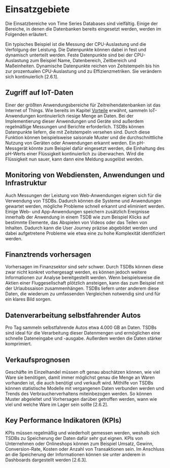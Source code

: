 # Einsatzgebiete

Die Einsatzbereiche von Time Series Databases sind vielfältig. Einige der Bereiche, in denen die Datenbanken bereits eingesetzt werden, werden im Folgenden erläutert.
 
Ein typisches Beispiel ist die Messung der CPU-Auslastung und die Verfolgung der Leistung. Die Datenpunkte können dabei in fest und dynamisch unterteilt werden. Feste Datenpunkte sind bei der CPU-Auslastung zum Beispiel Name, Datenbereich, Zeitbereich und Maßeinheiten. Dynamische Datenpunkte reichen von Zeitstempeln bis hin zur prozentualen CPU-Auslastung und zu Effizienzmetriken. Sie verändern sich kontinuierlich [2.6.1].
 
## Zugriff auf IoT-Daten
Einer der größten Anwendungsbereiche für Zeitreihendatenbanken ist das Internet of Things.  Wie bereits im Kapitel [Vorteile](2.4%20Vorteile.md) erwähnt, sammeln IoT-Anwendungen kontinuierlich riesige Menge an Daten. Bei der Implementierung dieser Anwendungen und Geräte sind außerdem regelmäßige Messungen und Berichte erforderlich. TSDBs können Datenpunkte liefern, die mit Zeitstempeln versehen sind. Durch diese Funktion können beispielsweise saisonale Muster und die durchschnittliche Nutzung von Geräten oder Anwendungen erkannt werden. Ein pH-Messgerät könnte zum Beispiel dafür eingesetzt werden, die Einhaltung des pH-Werts einer Flüssigkeit kontinuierlich zu überwachen. Wird die Flüssigkeit nun sauer, kann dann eine Meldung ausgelöst werden.
 
## Monitoring von Webdiensten, Anwendungen und Infrastruktur
Auch Messungen der Leistung von Web-Anwendungen eignen sich für die Verwendung von TSDBs. Dadurch können die Systeme und Anwendungen gewartet werden, mögliche Probleme schnell erkannt und eliminiert werden. Einige Web- und App-Anwendungen speichern zusätzlich Ereignisse innerhalb der Anwendung in einem TSDB wie zum Beispiel Klicks auf bestimmte Elemente, das Abspielen von Videos oder das Teilen von Inhalten. Dadurch kann die User Journey präzise abgebildet werden und dabei aufgetretene Probleme wie etwa eine zu hohe Komplexität identifiziert werden.
 
## Finanztrends vorhersagen
Vorhersagen im Finanzsektor sind sehr schwer. Durch TSDBs können diese zwar nicht konkret vorhergesagt werden, es können jedoch weitere Informationen zur Analyse bereitgestellt werden. Wenn beispielsweise die Aktien einer Fluggesellschaft plötzlich ansteigen, kann das zum Beispiel mit der Urlaubssaison zusammenhängen. TSDBs liefern unter anderem diese Daten, die wiederum zu umfassenden Vergleichen notwendig sind und für ein klares Bild sorgen.
 
## Datenverarbeitung selbstfahrender Autos
Pro Tag sammeln selbstfahrende Autos etwa 4.000 GB an Daten. TSDBs sind ideal für die Verarbeitung dieser Datenmengen und ermöglichen eine schnelle Dateneingabe und -ausgabe. Außerdem werden die Daten stärker komprimiert.
 
## Verkaufsprognosen
Geschäfte im Einzelhandel müssen oft genau abschätzen können, wie viel Ware sie benötigen, damit immer möglichst genau die Menge an Waren vorhanden ist, die auch benötigt und verkauft wird. Mithilfe von TSDBs können statistische Modelle mit vergangenen Daten verbunden werden und Trends des Verbraucherverhaltens miteinbezogen werden. So können Muster abgeleitet und Vorhersagen darüber getroffen werden, wann wie viel und welche Ware im Lager sein sollte [2.6.2].
 
## Key Performance Indikatoren (KPIs)
KPIs müssen regelmäßig und wiederholt gemessen werden, weshalb sich TSDBs zu Speicherung der Daten dafür sehr gut eignen. KPIs von Unternehmen oder Onlineshops können zum Beispiel Umsatz, Gewinn, Conversion-Rate, Kosten oder Anzahl von Transaktionen sein. Im Anschluss an die Speicherung der Informationen können sie unter anderem in Dashboards dargestellt werden [2.6.3].
